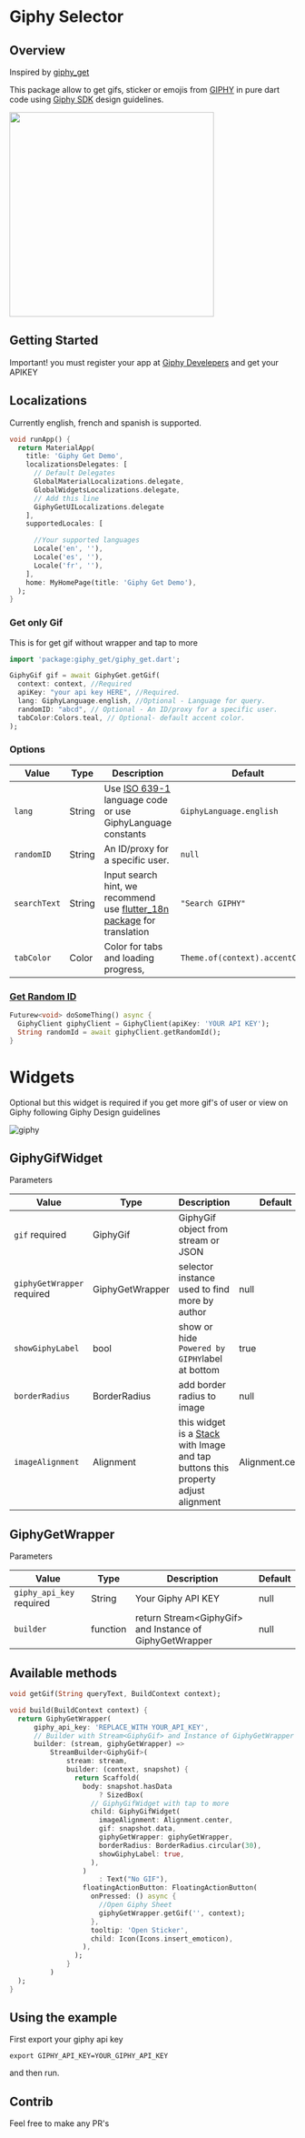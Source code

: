 # Giphy Selector

## Overview

Inspired by [giphy_get](https://github.com/bazookon/giphy_get)

This package allow to get gifs, sticker or emojis from [GIPHY](https://www.giphy.com/) in pure dart
code using [Giphy SDK](https://developers.giphy.com/docs/sdk) design guidelines.

<img src="https://github.com/bazookon/giphy_get/raw/main/example/assets/demo/giphy_get_widget.gif" width="360" />

## Getting Started

Important! you must register your app at [Giphy Develepers](https://developers.giphy.com/dashboard/)
and get your APIKEY

## Localizations

Currently english, french and spanish is supported.

```dart
void runApp() {
  return MaterialApp(
    title: 'Giphy Get Demo',
    localizationsDelegates: [
      // Default Delegates 
      GlobalMaterialLocalizations.delegate,
      GlobalWidgetsLocalizations.delegate,
      // Add this line 
      GiphyGetUILocalizations.delegate
    ],
    supportedLocales: [

      //Your supported languages
      Locale('en', ''),
      Locale('es', ''),
      Locale('fr', ''),
    ],
    home: MyHomePage(title: 'Giphy Get Demo'),
  );
}
```

### Get only Gif

This is for get gif without wrapper and tap to more

```dart 
import 'package:giphy_get/giphy_get.dart';

GiphyGif gif = await GiphyGet.getGif(
  context: context, //Required
  apiKey: "your api key HERE", //Required.
  lang: GiphyLanguage.english, //Optional - Language for query.
  randomID: "abcd", // Optional - An ID/proxy for a specific user. 
  tabColor:Colors.teal, // Optional- default accent color.
);
```

### Options

| Value        | Type   | Description                                                                                                      | Default                         |
|--------------|--------|------------------------------------------------------------------------------------------------------------------|---------------------------------|
| `lang`       | String | Use [ISO 639-1](https://en.wikipedia.org/wiki/ISO_639-1) language code or use GiphyLanguage constants            | `GiphyLanguage.english`         | 
| `randomID`   | String | An ID/proxy for a specific user.                                                                                 | `null`                          | 
| `searchText` | String | Input search hint, we recommend use [flutter_18n package](https://pub.dev/packages/flutter_i18n) for translation | `"Search GIPHY"`                | 
| `tabColor`   | Color  | Color for tabs and loading progress,                                                                             | `Theme.of(context).accentColor` | 

### [Get Random ID](https://developers.giphy.com/docs/api/endpoint#random-id)

```dart
Futurew<void> doSomeThing() async {
  GiphyClient giphyClient = GiphyClient(apiKey: 'YOUR API KEY');
  String randomId = await giphyClient.getRandomId();
}
```

# Widgets

Optional but this widget is required if you get more gif's of user or view on Giphy following Giphy
Design guidelines

![giphy](https://developers.giphy.com/branch/master/static/attribution@2x-d66dd0ec49c03f6ba401354859bfca13.png)

## GiphyGifWidget

Parameters

| Value                      | Type            | Description                                                                                                                                  | Default          |
|----------------------------|-----------------|----------------------------------------------------------------------------------------------------------------------------------------------|------------------|
| `gif` required             | GiphyGif        | GiphyGif object from stream or JSON                                                                                                          |                  |       
| `giphyGetWrapper` required | GiphyGetWrapper | selector instance used to find more by author                                                                                                | null             |
| `showGiphyLabel`           | bool            | show or hide `Powered by GIPHY`label at bottom                                                                                               | true             |
| `borderRadius`             | BorderRadius    | add border radius to image                                                                                                                   | null             |
| `imageAlignment`           | Alignment       | this widget is a [Stack](https://api.flutter.dev/flutter/widgets/Stack-class.html) with Image and tap buttons this property adjust alignment | Alignment.center |

## GiphyGetWrapper

Parameters

| Value                    | Type     | Description                                                 | Default |
|--------------------------|----------|-------------------------------------------------------------|---------|
| `giphy_api_key` required | String   | Your Giphy API KEY                                          | null    | 
| `builder`                | function | return  Stream\<GiphyGif\> and Instance of  GiphyGetWrapper | null    |

## Available methods

```dart
void getGif(String queryText, BuildContext context);
```

```dart
void build(BuildContext context) {
  return GiphyGetWrapper(
      giphy_api_key: 'REPLACE_WITH YOUR_API_KEY',
      // Builder with Stream<GiphyGif> and Instance of GiphyGetWrapper
      builder: (stream, giphyGetWrapper) =>
          StreamBuilder<GiphyGif>(
              stream: stream,
              builder: (context, snapshot) {
                return Scaffold(
                  body: snapshot.hasData
                      ? SizedBox(
                    // GiphyGifWidget with tap to more
                    child: GiphyGifWidget(
                      imageAlignment: Alignment.center,
                      gif: snapshot.data,
                      giphyGetWrapper: giphyGetWrapper,
                      borderRadius: BorderRadius.circular(30),
                      showGiphyLabel: true,
                    ),
                  )
                      : Text("No GIF"),
                  floatingActionButton: FloatingActionButton(
                    onPressed: () async {
                      //Open Giphy Sheet
                      giphyGetWrapper.getGif('', context);
                    },
                    tooltip: 'Open Sticker',
                    child: Icon(Icons.insert_emoticon),
                  ),
                );
              }
          )
  );
}
```

## Using the example

First export your giphy api key

```terminal
export GIPHY_API_KEY=YOUR_GIPHY_API_KEY 
```

and then run.

## Contrib

Feel free to make any PR's
